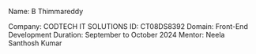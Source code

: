 Name: B Thimmareddy

Company: CODTECH IT SOLUTIONS
ID: CT08DS8392
Domain: Front-End Development
Duration: September to October 2024
Mentor: Neela Santhosh Kumar
